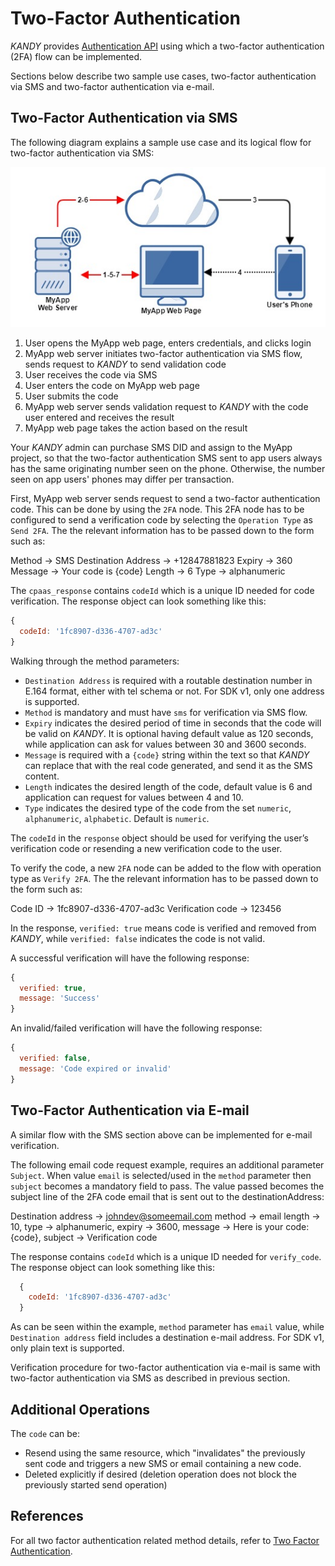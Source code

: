 # Two-Factor Authentication
$KANDY$ provides [Authentication API](/developer/references/nodered/1.0.0#twofactor-send-code) using which a two-factor authentication (2FA) flow can be implemented.

Sections below describe two sample use cases, two-factor authentication via SMS and two-factor authentication via e-mail.

## Two-Factor Authentication via SMS
The following diagram explains a sample use case and its logical flow for two-factor authentication via SMS:

![2FA via SMS flow](2fa-flow.png)

1. User opens the MyApp web page, enters credentials, and clicks login
2. MyApp web server initiates two-factor authentication via SMS flow, sends request to $KANDY$ to send validation code
3. User receives the code via SMS
4. User enters the code on MyApp web page
5. User submits the code
6. MyApp web server sends validation request to $KANDY$ with the code user entered and receives the result
7. MyApp web page takes the action based on the result

Your $KANDY$ admin can purchase SMS DID and assign to the MyApp project, so that the two-factor authentication SMS sent to app users always has the same originating number seen on the phone. Otherwise, the number seen on app users' phones may differ per transaction.

First, MyApp web server sends request to send a two-factor authentication code. This can be done by using the `2FA` node. This 2FA node has to be configured to send a verification code by selecting the `Operation Type` as `Send 2FA`. The the relevant information has to be passed down to the form such as:

Method -> SMS
Destination Address -> +12847881823
Expiry -> 360
Message -> Your code is {code}
Length -> 6
Type -> alphanumeric

The `cpaas_response` contains `codeId` which is a unique ID needed for code verification. The response object can look something like this:
```js
{
  codeId: '1fc8907-d336-4707-ad3c'
}
```

Walking through the method parameters:

+ `Destination Address` is required with a routable destination number in E.164 format, either with tel schema or not. For SDK v1, only one address is supported.
+ `Method` is mandatory and must have `sms` for verification via SMS flow.
+ `Expiry` indicates the desired period of time in seconds that the code will be valid on $KANDY$. It is optional having default value as 120 seconds, while application can ask for values between 30 and 3600 seconds.
+ `Message` is required with a `{code}` string within the text so that $KANDY$ can replace that with the real code generated, and send it as the SMS content.
+ `Length` indicates the desired length of the code, default value is 6 and application can request for values between 4 and 10.
+ `Type` indicates the desired type of the code from the set `numeric`, `alphanumeric`, `alphabetic`. Default is `numeric`.

The `codeId` in the `response` object should be used for verifying the user’s verification code or resending a new verification code to the user.

To verify the code, a new `2FA` node can be added to the flow with operation type as `Verify 2FA`. The the relevant information has to be passed down to the form such as:

Code ID -> 1fc8907-d336-4707-ad3c
Verification code -> 123456

In the response, `verified: true` means code is verified and removed from $KANDY$, while `verified: false` indicates the code is not valid.

A successful verification will have the following response:
```js
{
  verified: true,
  message: 'Success'
}
```
An invalid/failed verification will have the following response:
```js
{
  verified: false,
  message: 'Code expired or invalid'
}
```

## Two-Factor Authentication via E-mail
A similar flow with the SMS section above can be implemented for e-mail verification.

The following email code request example, requires an additional parameter `Subject`. When value `email` is selected/used in the `method` parameter then `subject` becomes a mandatory field to pass. The value passed becomes the subject line of the 2FA code email that is sent out to the destinationAddress:

Destination address -> johndev@someemail.com
method -> email
length -> 10,
type -> alphanumeric,
expiry -> 3600,
message -> Here is your code: {code},
subject -> Verification code

The response contains `codeId` which is a unique ID needed for `verify_code`. The response object can look something like this:
```js
  {
    codeId: '1fc8907-d336-4707-ad3c'
  }
```

As can be seen within the example, `method` parameter has `email` value, while `Destination address` field includes a destination e-mail address. For SDK v1, only plain text is supported.

Verification procedure for two-factor authentication via e-mail is same with two-factor authentication via SMS as described in previous section.

## Additional Operations
The `code` can be:

+ Resend using the same resource, which "invalidates" the previously sent code and triggers a new SMS or email containing a new code.
+ Deleted explicitly if desired (deletion operation does not block the previously started send operation)

## References
For all two factor authentication related method details, refer to [Two Factor Authentication](/developer/references/nodered/1.0.0#twofactor-send-code).
